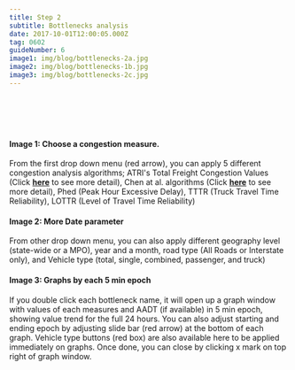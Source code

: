 ```yaml
---
title: Step 2
subtitle: Bottlenecks analysis
date: 2017-10-01T12:00:05.000Z
tag: 0602
guideNumber: 6
image1: img/blog/bottlenecks-2a.jpg
image2: img/blog/bottlenecks-1b.jpg
image3: img/blog/bottlenecks-2c.jpg
---
```


# &nbsp; 
#### Image 1: Choose a congestion measure.
From the first drop down menu (red arrow), you can apply 5 different congestion analysis algorithms;
 ATRI's Total Freight Congestion Values (Click [**here**](http://atri-online.org/wp-content/uploads/2017/01/ATRI-Bottleneck-Methodology-01-2017.pdf)  to see more detail),
 Chen at al. algorithms (Click [**here**](http://trrjournalonline.trb.org/doi/ref/10.3141/1867-06)  to see more detail),
 Phed (Peak Hour Excessive Delay),
 TTTR (Truck Travel Time Reliability),
 LOTTR (Level of Travel Time Reliability)


#### Image 2: More Date parameter 
From other drop down menu, you can also apply different geography level (state-wide or a MPO),  year and a month, road type (All Roads or Interstate only), and Vehicle type (total, single, combined, passenger, and truck)


#### Image 3: Graphs by each 5 min epoch
If you double click each bottleneck name, it will open up a graph window with values of each measures and AADT (if available) in 5 min epoch, showing value trend for the full 24 hours.  You can also adjust starting and ending epoch by adjusting slide bar (red arrow) at the bottom of each graph.  Vehicle type buttons (red box) are also available here to be applied immediately on graphs. Once done, you can close by clicking x mark on top right of graph window.









